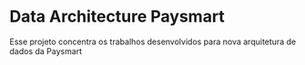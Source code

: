 # Data Architecture Paysmart

Esse projeto concentra os trabalhos desenvolvidos para nova arquitetura de dados da Paysmart
